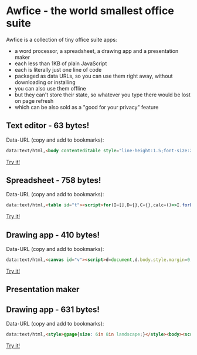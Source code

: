 # Awfice - the world smallest office suite

Awfice is a collection of tiny office suite apps:

* a word processor, a spreadsheet, a drawing app and a presentation maker
* each less than 1KB of plain JavaScript
* each is literally just one line of code
* packaged as data URLs, so you can use them right away, without downloading or installing
* you can also use them offline
* but they can't store their state, so whatever you type there would be lost on page refresh
* which can be also sold as a "good for your privacy" feature

## Text editor - 63 bytes!

Data-URL (copy and add to bookmarks):

```html
data:text/html,<body contenteditable style="line-height:1.5;font-size:20px;">
```

[Try it!](https://htmlpreview.github.io/?https://github.com/zserge/awfice/blob/main/edit.html)

## Spreadsheet - 758 bytes!

Data-URL (copy and add to bookmarks):

```html
data:text/html,<table id="t"><script>for(I=[],D={},C={},calc=()=>I.forEach(e=>{try{e.value=D[e.id]}catch(e){}}),t.style.borderCollapse="collapse",i=0;i<101;i++)for(r=t.insertRow(-1),j=0;j<27;j++)c=String.fromCharCode(65+j-1),d=r.insertCell(-1),d.style.border="1px solid #ccc",d.style.textAlign="right",d.innerHTML=i?j?"":i:c,i*j&&I.push(d.appendChild((f=>(f.id=c+i,f.style.border="none",f.style.width="4rem",f.style.textAlign="right",f.onfocus=e=>f.value=C[f.id]||"",f.onblur=e=>{C[f.id]=f.value,calc()},get=()=>{let v=C[f.id]||"";if("="!=v.charAt(0))return isNaN(parseFloat(v))?v:parseFloat(v);with(D)return eval(v.substring(1))},Object.defineProperty(D,f.id,{get:get}),Object.defineProperty(D,f.id.toLowerCase(),{get:get}),f))(document.createElement("input"))))</script>
```

[Try it!](https://htmlpreview.github.io/?https://github.com/zserge/awfice/blob/main/calc.html)

## Drawing app - 410 bytes!

Data-URL (copy and add to bookmarks):

```html
data:text/html,<canvas id="v"><script>d=document,d.body.style.margin=0,f=0,c=v.getContext("2d"),v.width=innerWidth,v.height=innerHeight,c.lineWidth=2,x=e=>e.clientX||e.touches[0].clientX,y=e=>e.clientY||e.touches[0].clientY,d.onmousedown=d.ontouchstart=e=>{f=1,e.preventDefault(),c.moveTo(x(e),y(e)),c.beginPath()},d.onmousemove=d.ontouchmove=e=>{f&&(c.lineTo(x(e),y(e)),c.stroke())},d.onmouseup=d.ontouchend=e=>f=0</script>
```

[Try it!](https://htmlpreview.github.io/?https://github.com/zserge/awfice/blob/main/draw.html)

## Presentation maker

## Drawing app - 631 bytes!

Data-URL (copy and add to bookmarks):

```html
data:text/html,<style>@page{size: 6in 8in landscape;}</style><body><script>d=document;for(i=0;i<50;i++)d.body.innerHTML+='<div style="position:relative;width:90%;padding-top:60%;margin:5%;border:1px solid silver;page-break-after:always;"><div contenteditable style="outline:none;position:absolute;right:10%;bottom:10%;left:10%;top:10%;font-size:5vmin;"></div></div>';d.querySelectorAll("div>div").forEach(e=>e.onkeydown=e=>{n=e.ctrlKey&&e.altKey&&e.keyCode-49,x=["formatBlock","formatBlock","justifyLeft","justifyCenter","justifyRight","outdent","indent","insertUnorderedList"][n],y=["<h1>","<div>"][n],x&&document.execCommand(x,!1,y)})</script>
```

[Try it!](https://htmlpreview.github.io/?https://github.com/zserge/awfice/blob/main/beam.html)

